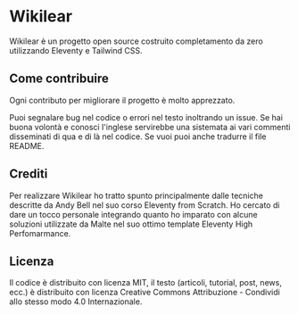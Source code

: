 # Wikilear

Wikilear è un progetto open source costruito completamento da zero utilizzando Eleventy e Tailwind CSS.

## Come contribuire

Ogni contributo per migliorare il progetto è molto apprezzato. 

Puoi segnalare bug nel codice o errori nel testo inoltrando un issue.
Se hai buona volontà e conosci l'inglese servirebbe una sistemata ai vari commenti disseminati di qua e di là nel codice.
Se vuoi puoi anche tradurre il file README.

## Crediti

Per realizzare Wikilear ho tratto spunto principalmente dalle tecniche descritte da Andy Bell nel suo corso
Eleventy from Scratch. Ho cercato di dare un tocco personale integrando quanto ho imparato con alcune soluzioni
utilizzate da Malte nel suo ottimo template Eleventy High Perfomarmance. 


## Licenza

Il codice è distribuito con licenza MIT, il testo (articoli, tutorial, post, news, ecc.) è distribuito con licenza
Creative Commons Attribuzione - Condividi allo stesso modo 4.0 Internazionale. 

